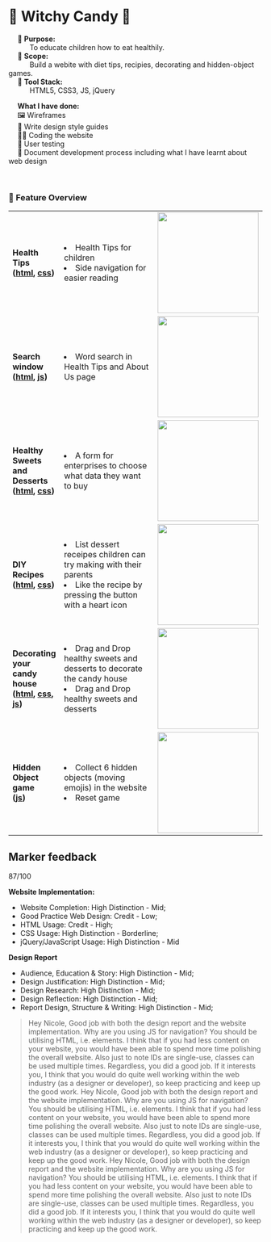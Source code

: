 # 🍬 Witchy Candy 🍭

&emsp; 🎯 **Purpose:** <br> 
&emsp;&emsp;&emsp;To educate children how to eat healthily. <br>
&emsp; 📐 **Scope:**   <br> 
&emsp;&emsp;&emsp;Build a webite with diet tips, recipies, decorating and hidden-object games. <br>
&emsp; 🧰 **Tool Stack:**   <br>
&emsp;&emsp;&emsp;HTML5, CSS3, JS, jQuery 
<br>

&emsp; **What I have done:** <br>
&emsp; 🖼 Wireframes <br>
&emsp; 🎨  Write design style guides<br>
&emsp; 👩‍💻 Coding the website<br>
&emsp; 🧪 User testing <br>
&emsp; 📃 Document development process including what I have learnt about web design<br>

<br>

### 🔨 Feature Overview
<table>
<tr>
  <td> 
    <b>Health Tips<br>(<a href="https://github.com/NicoleTYF/WitchyCandy/blob/main/Web_Project/Health_tips.html">html</a>, <a href="https://github.com/NicoleTYF/WitchyCandy/blob/main/Web_Project/css/ArticlesPages.css">css</a>)</b>  
  </td>
  <td width="350"><li>Health Tips for children </li><li>Side navigation for easier reading </li></td>
  <td><img src="https://github.com/NicoleTYF/WitchyCandy/blob/main/WC_healthTips_screenshot.PNG" height="200"/></td>
</tr>
  
<tr>
  <td> 
    <b>Search window<br>(<a href="https://github.com/NicoleTYF/WitchyCandy/blob/main/Web_Project/Health_tips.html">html</a>, <a href="https://github.com/NicoleTYF/WitchyCandy/blob/main/Web_Project/js/script.js">js</a>)</b>  
  </td>
  <td width="350"><li>Word search in Health Tips and About Us page </li></td>
  <td><img src="https://github.com/NicoleTYF/WitchyCandy/blob/main/WC_search_screenshot.PNG" height="200"/></td>
</tr>
  
<tr>
  <td> 
    <b>Healthy Sweets and Desserts<br>(<a href="https://github.com/NicoleTYF/WitchyCandy/blob/main/Web_Project/Sweets_Desserts.html">html</a>, <a href="https://github.com/NicoleTYF/WitchyCandy/blob/main/Web_Project/css/CellPages.css">css</a>)</b>  
  </td>
  <td width="350"><li>A form for enterprises to choose what data they want to buy </li></td>
  <td><img src="https://github.com/NicoleTYF/WitchyCandy/blob/main/WC_sweet_screenshot.PNG" height="200"/></td>
</tr>
  
<tr>
  <td> 
    <b>DIY Recipes<br>(<a href="https://github.com/NicoleTYF/WitchyCandy/blob/main/Web_Project/DIY_ideas.html">html</a>, <a href="https://github.com/NicoleTYF/WitchyCandy/blob/main/Web_Project/css/CellPages.css">css</a>)</b>  
  </td>
  <td width="350"><li>List dessert receipes children can try making with their parents </li><li>Like the recipe by pressing the button with a heart icon</li></td>
  <td><img src="https://github.com/NicoleTYF/WitchyCandy/blob/main/WC_recipes_screenshot.PNG" height="200"/></td>
</tr>

<tr>
  <td> 
    <b>Decorating your candy house<br>(<a href="https://github.com/NicoleTYF/WitchyCandy/blob/main/Web_Project/Decor_house.html">html</a>, <a href="https://github.com/NicoleTYF/WitchyCandy/blob/main/Web_Project/css/Decor_house.css">css</a>, <a href="https://github.com/NicoleTYF/WitchyCandy/blob/main/Web_Project/js/script.js">js</a>)</b>  
  </td>
  <td width="350"><li>Drag and Drop healthy sweets and desserts to decorate the candy house </li><li>Drag and Drop healthy sweets and desserts </li></td>
  <td><img src="https://github.com/NicoleTYF/WitchyCandy/blob/main/WC_decor_screenshot.PNG" height="200"/></td>
</tr>

<tr>
  <td> 
    <b>Hidden Object game<br>(<a href="https://github.com/NicoleTYF/WitchyCandy/blob/main/Web_Project/js/script.js">js</a>)</b>  
  </td>
  <td width="350"><li>Collect 6 hidden objects (moving emojis) in the website </li><li>Reset game </li></td>
  <td><img src="https://github.com/NicoleTYF/WitchyCandy/blob/main/WC_hiddenObject_screenshot.PNG" height="200"/></td>
</tr>
</table>

## Marker feedback
87/100 <br>

**Website Implementation:** 
* Website Completion: High Distinction - Mid; 
* Good Practice Web Design: Credit - Low; 
* HTML Usage: Credit - High; 
* CSS Usage: High Distinction - Borderline; 
* jQuery/JavaScript Usage: High Distinction - Mid

**Design Report**
* Audience, Education & Story: High Distinction - Mid; 
* Design Justification: High Distinction - Mid; 
* Design Research: High Distinction - Mid; 
* Design Reflection: High Distinction - Mid; 
* Report Design, Structure & Writing: High Distinction - Mid; 

> Hey Nicole, Good job with both the design report and the website implementation. Why are you using JS for navigation? You should be utilising HTML, i.e. elements. I think that if you had less content on your website, you would have been able to spend more time polishing the overall website. Also just to note IDs are single-use, classes can be used multiple times. Regardless, you did a good job. If it interests you, I think that you would do quite well working within the web industry (as a designer or developer), so keep practicing and keep up the good work. 
> Hey Nicole, Good job with both the design report and the website implementation. Why are you using JS for navigation? You should be utilising HTML, i.e. elements. I think that if you had less content on your website, you would have been able to spend more time polishing the overall website. Also just to note IDs are single-use, classes can be used multiple times. Regardless, you did a good job. If it interests you, I think that you would do quite well working within the web industry (as a designer or developer), so keep practicing and keep up the good work. 
> Hey Nicole, Good job with both the design report and the website implementation. Why are you using JS for navigation? You should be utilising HTML, i.e. elements. I think that if you had less content on your website, you would have been able to spend more time polishing the overall website. Also just to note IDs are single-use, classes can be used multiple times. Regardless, you did a good job. If it interests you, I think that you would do quite well working within the web industry (as a designer or developer), so keep practicing and keep up the good work. 
